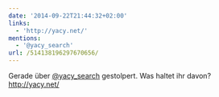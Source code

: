 ```yaml
---
date: '2014-09-22T21:44:32+02:00'
links:
  - 'http://yacy.net/'
mentions:
  - '@yacy_search'
url: /514138196297670656/
---
```

Gerade über [@yacy_search](https://twitter.com/@yacy_search) gestolpert. Was haltet ihr davon? http://yacy.net/
